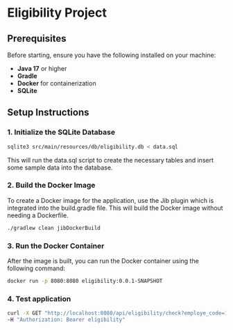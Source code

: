 # Eligibility Project

## Prerequisites

Before starting, ensure you have the following installed on your machine:

- **Java 17** or higher
- **Gradle** 
- **Docker** for containerization
- **SQLite**

## Setup Instructions

### 1. Initialize the SQLite Database
```bash
sqlite3 src/main/resources/db/eligibility.db < data.sql
```
This will run the data.sql script to create the necessary tables and insert some sample data into the database.

### 2. Build the Docker Image
To create a Docker image for the application, use the Jib plugin which is integrated into the build.gradle file. This will build the Docker image without needing a Dockerfile.
```bash
./gradlew clean jibDockerBuild
```
### 3. Run the Docker Container

After the image is built, you can run the Docker container using the following command:
```bash
docker run -p 8080:8080 eligibility:0.0.1-SNAPSHOT
```
### 4. Test application
```bash
curl -X GET "http://localhost:8080/api/eligibility/check?employe_code=123&member_status=employee&employee_id=44000100&employee_date_of_birth=1979-01-09" \
-H "Authorization: Bearer eligibility"
```
